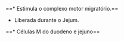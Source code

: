 ==* Estimula o complexo motor migratório.==
* Liberada durante o Jejum. 

==* Células M do duodeno e jejuno==